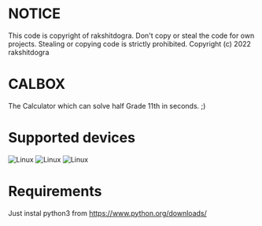 # NOTICE
This code is copyright of rakshitdogra. Don't copy or steal the code for own projects. Stealing or copying code is strictly prohibited.
Copyright (c) 2022 rakshitdogra

# CALBOX
The Calculator which can solve half Grade 11th in seconds. ;)

# Supported devices
![Linux](https://img.shields.io/badge/Linux-FCC624?style=for-the-badge&logo=linux&logoColor=black)
![Linux](https://img.shields.io/badge/mac%20os-000000?style=for-the-badge&logo=apple&logoColor=white)
![Linux](https://img.shields.io/badge/Windows-0078D6?style=for-the-badge&logo=windows&logoColor=white)

# Requirements
Just instal python3 from https://www.python.org/downloads/
